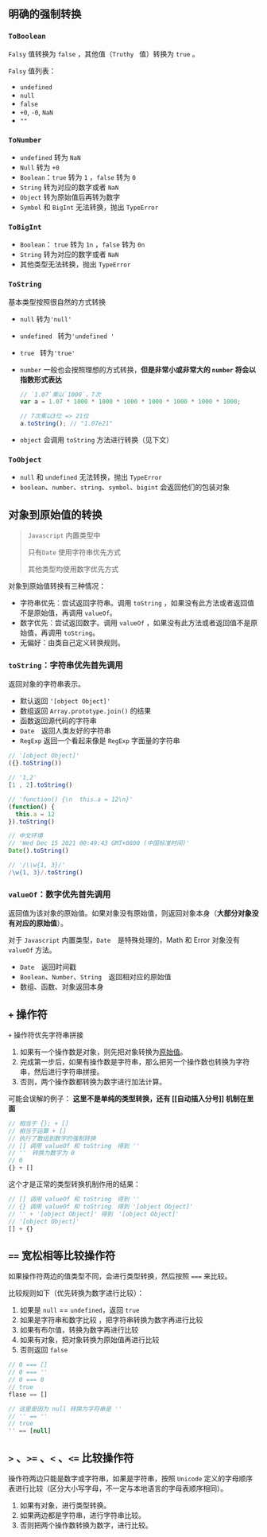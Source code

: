 ## 明确的强制转换

### `ToBoolean `

`Falsy` 值转换为 `false` ，其他值（`Truthy ` 值）转换为 `true` 。

`Falsy` 值列表：

- `undefined`
- `null`
- `false`
- `+0`, `-0`, `NaN`
- `""`

### `ToNumber `

- `undefined` 转为 `NaN`
- `Null` 转为 `+0`
- `Boolean`：`true` 转为 `1` ，`false` 转为 `0`
- `String` 转为对应的数字或者 `NaN`
- `Object` 转为原始值后再转为数字
- `Symbol` 和 `BigInt` 无法转换，抛出 `TypeError`

### `ToBigInt `

- `Boolean`： `true` 转为 `1n` ，`false` 转为 `0n`
- `String` 转为对应的数字或者 `NaN`
- 其他类型无法转换，抛出 `TypeError`

### `ToString`

基本类型按照很自然的方式转换

- `null` 转为`'null'`

- `undefined ` 转为`'undefined '`

- `true ` 转为`'true'`

- `number` 一般也会按照理想的方式转换，**但是非常小或非常大的 `number` 将会以指数形式表达**

  ```javascript
  // `1.07`乘以`1000`，7次
  var a = 1.07 * 1000 * 1000 * 1000 * 1000 * 1000 * 1000 * 1000;
  
  // 7次乘以3位 => 21位
  a.toString(); // "1.07e21"
  ```

- `object` 会调用 `toString` 方法进行转换（见下文）

### `ToObject `

- `null` 和 `undefined` 无法转换，抛出 `TypeError`
- `boolean`、`number`、`string`、`symbol`、`bigint` 会返回他们的包装对象

## 对象到原始值的转换

> `Javascript` 内置类型中
> 
> 只有`Date` 使用字符串优先方式
> 
> 其他类型均使用数字优先方式

对象到原始值转换有三种情况：

- 字符串优先：尝试返回字符串。调用 `toString` ，如果没有此方法或者返回值不是原始值，再调用 `valueOf`。
- 数字优先：尝试返回数字。调用 `valueOf` ，如果没有此方法或者返回值不是原始值，再调用 `toString`。
- 无偏好：由类自己定义转换规则。

### `toString`：字符串优先首先调用

返回对象的字符串表示。

- 默认返回 `'[object Object]'`
- 数组返回 `Array.prototype.join()` 的结果
- 函数返回源代码的字符串
- `Date`　返回人类友好的字符串
- `RegExp` 返回一个看起来像是 `RegExp` 字面量的字符串

```javascript
// '[object Object]'
({}.toString())

// '1,2'
[1 , 2].toString()

// 'function() {\n  this.a = 12\n}'
(function() {
  this.a = 12
}).toString()

// 中文环境
// 'Wed Dec 15 2021 00:49:43 GMT+0800 (中国标准时间)'
Date().toString()

// '/\\w{1, 3}/'
/\w{1, 3}/.toString()
```



### `valueOf`：数字优先首先调用

返回值为该对象的原始值。如果对象没有原始值，则返回对象本身（**大部分对象没有对应的原始值**）。

对于 `Javascript` 内置类型，`Date`　是特殊处理的，Math 和 Error 对象没有 `valueOf` 方法。

- `Date`　返回时间戳
- `Boolean`、`Number`、`String`　返回相对应的原始值
- 数组、函数、对象返回本身

## `+` 操作符

`+` 操作符优先字符串拼接

1. 如果有一个操作数是对象，则先把对象转换为[原始值](https://developer.mozilla.org/zh-CN/docs/Glossary/Primitive)。
2. 完成第一步后，如果有操作数是字符串，那么把另一个操作数也转换为字符串，然后进行字符串拼接。
3. 否则，两个操作数都转换为数字进行加法计算。

可能会误解的例子：
**这里不是单纯的类型转换，还有 [[自动插入分号]] 机制在里面**

```javascript
// 相当于 {}; + []
// 相当于运算 + []
// 执行了数组到数字的强制转换
// [] 调用 valueOf 和 toString　得到 ''
// ''　转换为数字为 0
// 0
{} + []
```

这个才是正常的类型转换机制作用的结果：

```javascript
// [] 调用 valueOf 和 toString　得到 ''
// {} 调用 valueOf 和 toString　得到 '[object Object]'
// '' + '[object Object]' 得到　'[object Object]'
// '[object Object]'
[] + {}
```

## `==` 宽松相等比较操作符

如果操作符两边的值类型不同，会进行类型转换，然后按照 `===` 来比较。

比较规则如下（优先转换为数字进行比较）：

1. 如果是 `null`  == `undefined`，返回 `true`
2. 如果是字符串和数字比较 ，把字符串转换为数字再进行比较
3. 如果有布尔值，转换为数字再进行比较
4. 如果有对象，把对象转换为原始值再进行比较
5. 否则返回 `false`

```javascript
// 0 === []
// 0 === ''
// 0 === 0
// true
flase == []

// 这里是因为 null 转换为字符串是 ''
// '' == ''
// true
'' == [null]
```

## `>` 、`>=` 、`<` 、`<=` 比较操作符

操作符两边只能是数字或字符串，如果是字符串，按照 `Unicode` 定义的字母顺序表进行比较（区分大小写字母，不一定与本地语言的字母表顺序相同）。

1. 如果有对象，进行类型转换。
2. 如果两边都是字符串，进行字符串比较。
3. 否则把两个操作数转换为数字，进行比较。
